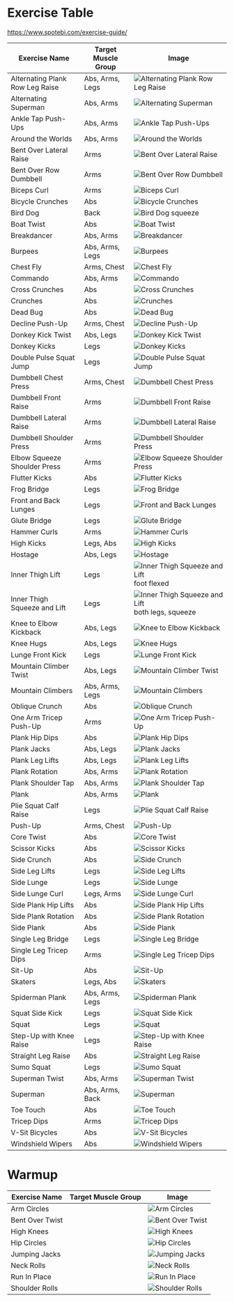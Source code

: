 # Exercise Table
https://www.spotebi.com/exercise-guide/

| Exercise Name                | Target Muscle Group    | Image                                                     |
| ---------------------------- | ---------------------- | --------------------------------------------------------- |
| Alternating Plank Row Leg Raise | Abs, Arms, Legs        | ![Alternating Plank Row Leg Raise](./images/alternating-plank-row-leg-raise.jpg) |
| Alternating Superman          | Abs, Arms             | ![Alternating Superman](./images/alternating-superman.jpg) |
| Ankle Tap Push-Ups            | Abs, Arms             | ![Ankle Tap Push-Ups](./images/ankle-tap-push-ups.jpg)     |
| Around the Worlds             | Abs, Arms             | ![Around the Worlds](./images/around-the-worlds.jpg)       |
| Bent Over Lateral Raise       | Arms                  | ![Bent Over Lateral Raise](./images/bent-over-lateral-raise.jpg) |
| Bent Over Row Dumbbell        | Arms                  | ![Bent Over Row Dumbbell](./images/bent-over-row-dumbbell.jpg) |
| Biceps Curl                   | Arms                  | ![Biceps Curl](./images/biceps-curl.jpg)                   |
| Bicycle Crunches              | Abs                   | ![Bicycle Crunches](./images/bicycle-crunches.jpg)         |
| Bird Dog | Back                  | ![Bird Dog](./images/bird-dog.jpg) squeeze|
| Boat Twist                    | Abs                   | ![Boat Twist](./images/boat-twist.jpg)                     |
| Breakdancer                   | Abs, Arms             | ![Breakdancer](./images/breakdancer.jpg)                   |
| Burpees                       | Abs, Arms, Legs       | ![Burpees](./images/burpees.jpg)                           |
| Chest Fly                     | Arms, Chest           | ![Chest Fly](./images/chest-fly.jpg)                       |
| Commando                      | Abs, Arms             | ![Commando](./images/commando.jpg)                         |
| Cross Crunches                | Abs                   | ![Cross Crunches](./images/cross-crunches.jpg)             |
| Crunches                      | Abs                   | ![Crunches](./images/crunches.jpg)                         |
| Dead Bug                      | Abs                   | ![Dead Bug](./images/dead-bug.jpg)                         |
| Decline Push-Up               | Arms, Chest           | ![Decline Push-Up](./images/decline-push-up.jpg)           |
| Donkey Kick Twist             | Abs, Legs             | ![Donkey Kick Twist](./images/donkey-kick-twist.jpg)       |
| Donkey Kicks                  | Legs                  | ![Donkey Kicks](./images/donkey-kicks.jpg)                 |
| Double Pulse Squat Jump       | Legs                  | ![Double Pulse Squat Jump](./images/double-pulse-squat-jump.jpg) |
| Dumbbell Chest Press          | Arms, Chest           | ![Dumbbell Chest Press](./images/dumbbell-chest-press.jpg) |
| Dumbbell Front Raise          | Arms                  | ![Dumbbell Front Raise](./images/dumbbell-front-raise.jpg) |
| Dumbbell Lateral Raise        | Arms                  | ![Dumbbell Lateral Raise](./images/dumbbell-lateral-raise.jpg) |
| Dumbbell Shoulder Press       | Arms                  | ![Dumbbell Shoulder Press](./images/dumbbell-shoulder-press.jpg) |
| Elbow Squeeze Shoulder Press  | Arms                  | ![Elbow Squeeze Shoulder Press](./images/elbow-squeeze-shoulder-press.jpg) |
| Flutter Kicks                 | Abs                   | ![Flutter Kicks](./images/flutter-kicks.jpg)               |
| Frog Bridge                   | Legs                  | ![Frog Bridge](./images/frog-bridge.jpg)                   |
| Front and Back Lunges         | Legs                  | ![Front and Back Lunges](./images/front-and-back-lunges.jpg) |
| Glute Bridge                  | Legs                  | ![Glute Bridge](./images/glute-bridge.jpg)                 |
| Hammer Curls                  | Arms                  | ![Hammer Curls](./images/hammer-curls.jpg)                 |
| High Kicks                    | Legs, Abs             | ![High Kicks](./images/high-kicks.jpg)                     |
| Hostage                       | Abs, Legs             | ![Hostage](./images/hostage.jpg)                           |
|Inner Thigh Lift|Legs|![Inner Thigh Squeeze and Lift](./images/inner-thigh-lift.jpg) foot flexed | 
| Inner Thigh Squeeze and Lift  | Legs                  | ![Inner Thigh Squeeze and Lift](./images/inner-thigh-squeeze-and-lift.jpg) both legs, squeeze|
| Knee to Elbow Kickback        | Abs, Legs             | ![Knee to Elbow Kickback](./images/knee-to-elbow-kickback.jpg) |
| Knee Hugs        | Abs, Legs             | ![Knee Hugs](./images/knee-hugs.jpg) |
| Lunge Front Kick              | Legs                  | ![Lunge Front Kick](./images/lunge-front-kick.jpg)         |
| Mountain Climber Twist        | Abs, Legs             | ![Mountain Climber Twist](./images/mountain-climber-twist.jpg) |
| Mountain Climbers             | Abs, Arms, Legs       | ![Mountain Climbers](./images/mountain-climbers.jpg)       |
| Oblique Crunch                | Abs                   | ![Oblique Crunch](./images/oblique-crunch.jpg)             |
| One Arm Tricep Push-Up        | Arms                  | ![One Arm Tricep Push-Up](./images/one-arm-tricep-push-up.jpg) |
| Plank Hip Dips                | Abs                   | ![Plank Hip Dips](./images/plank-hip-dips.jpg)             |
| Plank Jacks                   | Abs, Legs             | ![Plank Jacks](./images/plank-jacks.jpg)                   |
| Plank Leg Lifts               | Abs, Legs             | ![Plank Leg Lifts](./images/plank-leg-lifts.jpg)           |
| Plank Rotation                | Abs, Arms             | ![Plank Rotation](./images/plank-rotation.jpg)             |
| Plank Shoulder Tap            | Abs, Arms             | ![Plank Shoulder Tap](./images/plank-shoulder-tap.jpg)     |
| Plank                         | Abs, Arms             | ![Plank](./images/plank.jpg)                               |
| Plie Squat Calf Raise         | Legs                  | ![Plie Squat Calf Raise](./images/plie-squat-calf-raise.jpg) |
| Push-Up                       | Arms, Chest           | ![Push-Up](./images/push-up.jpg)                           |
| Core Twist                 | Abs                   | ![Core Twist](./images/core-twist.jpg)               |
| Scissor Kicks                 | Abs                   | ![Scissor Kicks](./images/scissor-kicks.jpg)               |
| Side Crunch                   | Abs                   | ![Side Crunch](./images/side-crunch.jpg)                   |
| Side Leg Lifts                | Legs                  | ![Side Leg Lifts](./images/side-leg-lifts.jpg)             |
| Side Lunge                    | Legs                  | ![Side Lunge](./images/side-lunge.jpg)                     |
| Side Lunge Curl               | Legs, Arms                  | ![Side Lunge Curl](./images/side-lunge-curl.jpg)                     |
| Side Plank Hip Lifts          | Abs                   | ![Side Plank Hip Lifts](./images/side-plank-hip-lifts.jpg) |
| Side Plank Rotation           | Abs                   | ![Side Plank Rotation](./images/side-plank-rotation.jpg)   |
| Side Plank                    | Abs                   | ![Side Plank](./images/side-plank.jpg)                     |
| Single Leg Bridge             | Legs                  | ![Single Leg Bridge](./images/single-leg-bridge.jpg)       |
| Single Leg Tricep Dips        | Arms                  | ![Single Leg Tricep Dips](./images/single-leg-tricep-dips.jpg) |
| Sit-Up                        | Abs                   | ![Sit-Up](./images/sit-up.jpg)                             |
| Skaters                       | Legs, Abs             | ![Skaters](./images/skaters.jpg)                           |
| Spiderman Plank               | Abs, Arms, Legs       | ![Spiderman Plank](./images/spiderman-plank.jpg)           |
| Squat Side Kick               | Legs                  | ![Squat Side Kick](./images/squat-side-kick.jpg)           |
| Squat                         | Legs                  | ![Squat](./images/squat.jpg)                               |
| Step-Up with Knee Raise       | Legs                  | ![Step-Up with Knee Raise](./images/step-up-with-knee-raise.jpg) |
| Straight Leg Raise            | Abs                   | ![Straight Leg Raise](./images/straight-leg-raise.jpg)     |
| Sumo Squat                    | Legs                  | ![Sumo Squat](./images/sumo-squat.jpg)                     |
| Superman Twist                | Abs, Arms             | ![Superman Twist](./images/superman-twist.jpg)             |
| Superman                      | Abs, Arms, Back       | ![Superman](./images/superman.jpg)                         |
| Toe Touch                     | Abs                   | ![Toe Touch](./images/toe-touch.jpg)                       |
| Tricep Dips                   | Arms                  | ![Tricep Dips](./images/tricep-dips.jpg)                   |
| V-Sit Bicycles                | Abs                   | ![V-Sit Bicycles](./images/v-sit-bicycles.jpg)             |
| Windshield Wipers             | Abs                   | ![Windshield Wipers](./images/windshield-wipers.jpg)       |



# Warmup


| Exercise Name                | Target Muscle Group    | Image                                                     |
| ---------------------------- | ---------------------- | --------------------------------------------------------- |
| Arm Circles |         | ![Arm Circles](./images/arm-circles-warmup.jpg) |
| Bent Over Twist |         | ![Bent Over Twist](./images/bent-over-twist-warmup.jpg) |
| High Knees |        | ![High Knees](./images/high-knees-warmup.jpg) |
| Hip Circles |        | ![Hip Circles](./images/hip-circles-warmup.jpg) |
| Jumping Jacks          | |   ![Jumping Jacks](./images/jumping-jacks-warmup.jpg)           |
| Neck Rolls |        | ![Neck Rolls](./images/neck-rolls-warmup.jpg) |
| Run In Place |        | ![Run In Place](./images/run-in-place-warmup.jpg) |
| Shoulder Rolls |        | ![Shoulder Rolls](./images/shoulder-rolls-warmup.jpg) |